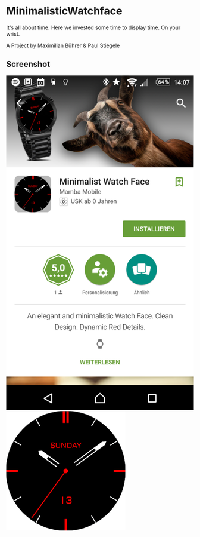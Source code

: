 # MinimalisticWatchface
It's all about time. Here we invested some time to display time. On your wrist.

A Project by Maximilian Bührer & Paul Stiegele

## Screenshot
![](https://github.com/pstiegele/minimalisticwatchface/blob/master/Screenshot_2016-04-01-14-07-56.png)
![](https://github.com/pstiegele/minimalisticwatchface/blob/master/preview_analog.png)
